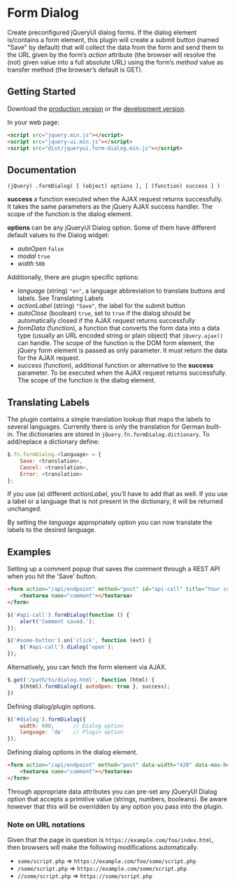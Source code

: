 # Form Dialog

Create preconfigured jQueryUI dialog forms. If the dialog element is/contains a form element, this plugin will create a submit button (named "Save" by default) that will collect the data from the form and send them to the URL given by the form’s _action_ attribute (the browser will resolve the (not) given value into a full absolute URL) using the form’s _method_ value as transfer method (the browser’s default is GET). 

## Getting Started
Download the [production version][min] or the [development version][max].

[min]: https://raw.github.com/Dormilich/jqueryui-form-dialog/master/dist/form-dialog.min.js
[max]: https://raw.github.com/Dormilich/jqueryui-form-dialog/master/dist/form-dialog.js

In your web page:

```html
<script src="jquery.min.js"></script>
<script src="jquery-ui.min.js"></script>
<script src="dist/jqueryui.form-dialog.min.js"></script>
```

## Documentation

    (jQuery) .formDialog( [ (object) options ], [ (function) success ] )

**success** a function executed when the AJAX request returns successfully. It takes the same parameters as the jQuery AJAX success handler. The scope of the function is the dialog element.

**options** can be any jQueryUI Dialog option. Some of them have different default values to the Dialog widget:

- _autoOpen_ `false`
- _modal_ `true`
- _width_ `500`

Additionally, there are plugin specific options:

- _language_ (string) `"en"`, a language abbreviation to translate buttons and labels. See Translating Labels
- _actionLabel_ (string) `"Save"`, the label for the submit button
- _autoClose_ (boolean) `true`, set to `true` if the dialog should be automatically closed if the AJAX request returns successfully
- _formData_ (function), a function that converts the form data into a data type (usually an URL encoded string or plain object) that `jQuery.ajax()` can handle. The scope of the function is the DOM form element, the jQuery form element is passed as only parameter. It must return the data for the AJAX request.
- _success_ (function), additional function or alternative to the **success** parameter. To be executed when the AJAX request returns successfully. The scope of the function is the dialog element.

## Translating Labels

The plugin contains a simple translation lookup that maps the labels to several languages. Currently there is only the translation for German built-in. The dictionaries are stored in `jQuery.fn.formDialog.dictionary`. To add/replace a dictionary define:

```javascript
$.fn.formDialog.<language> = {
    Save: <translation>,
    Cancel: <translation>,
    Error: <translation>
};
```

If you use (a) different _actionLabel_, you’ll have to add that as well. If you use a label or a language that is not present in the dictionary, it will be returned unchanged.

By setting the _language_ appropriately option you can now translate the labels to the desired language.

## Examples

Setting up a comment popup that saves the comment through a REST API when you hit the 'Save' button.
```html
<form action="/api/endpoint" method="post" id="api-call" title="Your comment">
	<textarea name="comment"></textarea>
</form>
```
```javascript
$('#api-call').formDialog(function () {
	alert('Comment saved.');
});

$('#some-button').on('click', function (evt) {
	$('#api-call').dialog('open');
});
```

Alternatively, you can fetch the form element via AJAX.
```javascript
$.get('/path/to/dialog.html', function (html) {
	$(html).formDialog({ autoOpen: true }, success);
})
```

Defining dialog/plugin options.
```javascript
$('#dialog').formDialog({
    width: 600,      // Dialog option
    language: 'de'   // Plugin option
});
```

Defining dialog options in the dialog element.
```html
<form action="/api/endpoint" method="post" data-width="420" data-max-height="700" data-show="true">
	<textarea name="comment"></textarea>
</form>
```
Through appropriate data attributes you can pre-set any jQueryUI Dialog option that accepts a primitive value (strings, numbers, booleans). Be aware however that this will be overridden by any option you pass into the plugin.

### Note on URL notations

Given that the page in question is `https://example.com/foo/index.html`, then browsers will make the following modifications automatically.

- `some/script.php` => `https://example.com/foo/some/script.php`
- `/some/script.php` => `https://example.com/some/script.php`
- `//some/script.php` => `https://some/script.php`
